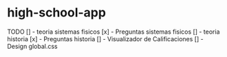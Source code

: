 # high-school-app

TODO 
[] - teoria sistemas fisicos
[x] - Preguntas sistemas fisicos
[] - teoria historia
[x] - Preguntas historia
[] - Visualizador de Calificaciones
[] - Design global.css